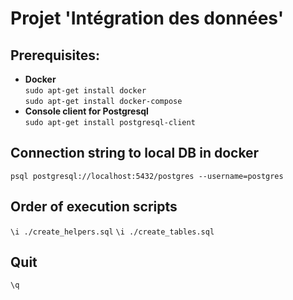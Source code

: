 # Projet 'Intégration des données'

## Prerequisites:

* __Docker__  
`sudo apt-get install docker`  
`sudo apt-get install docker-compose`  
* __Console client for Postgresql__  
`sudo apt-get install postgresql-client`

## Connection string to local DB in docker  
`psql postgresql://localhost:5432/postgres --username=postgres`

## Order of execution scripts  
`\i ./create_helpers.sql`
`\i ./create_tables.sql`

## Quit  
`\q`